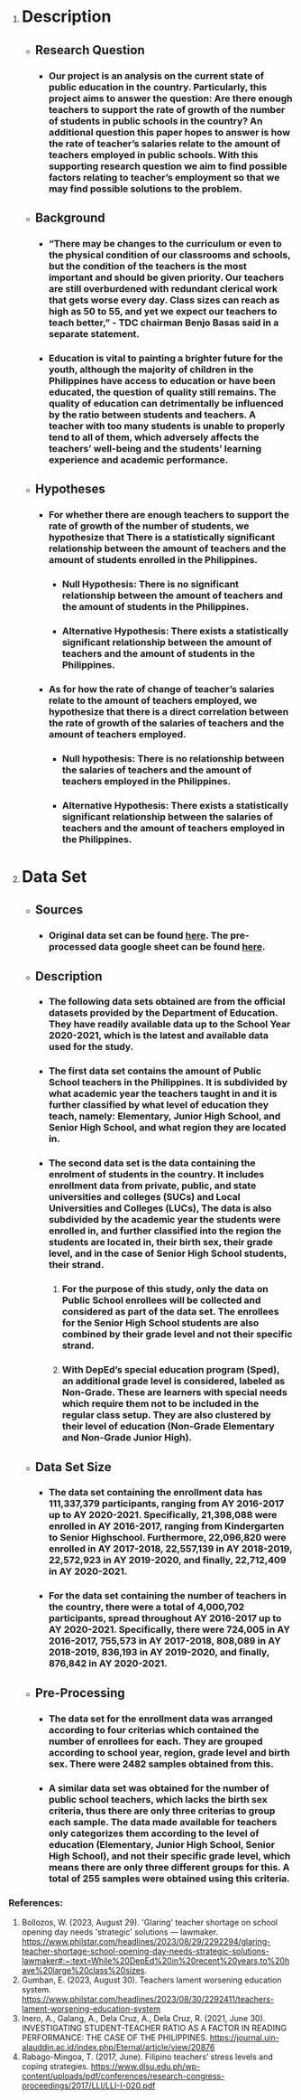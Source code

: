 1. # Description
   - ## Research Question
      - ### Our project is an analysis on the current state of public education in the country. Particularly, this project aims to answer the question: Are there enough teachers to support the rate of growth of the number of students in public schools in the country? An additional question this paper hopes to answer is how the rate of teacher’s salaries relate to the amount of teachers employed in public schools. With this supporting research question we aim to find possible factors relating to teacher’s employment so that we may find possible solutions to the problem.
   - ## Background 
      - ### “There may be changes to the curriculum or even to the physical condition of our classrooms and schools, but the condition of the teachers is the most important and should be given priority. Our teachers are still overburdened with redundant clerical work that gets worse every day. Class sizes can reach as high as 50 to 55, and yet we expect our teachers to teach better,” - TDC chairman Benjo Basas said in a separate statement.
	
      - ### Education is vital to painting a brighter future for the youth, although the majority of children in the Philippines have access to education or have been educated, the question of quality still remains. The quality of education can detrimentally be influenced by the ratio between students and teachers. A teacher with too many students is unable to properly tend to all of them, which adversely affects the teachers’ well-being and the students’ learning experience and academic performance.

   - ## Hypotheses
      - ### For whether there are enough teachers to support the rate of growth of the number of students, we hypothesize that There is a statistically significant relationship between the amount of teachers and the amount of students enrolled in the Philippines.
         - ### Null Hypothesis: There is no significant relationship between the amount of teachers and the amount of students in the Philippines.
         - ### Alternative Hypothesis: There exists a statistically significant relationship between the amount of teachers and the amount of students in the Philippines.
      - ### As for how the rate of change of teacher’s salaries relate to the amount of teachers employed, we hypothesize that there is a direct correlation between the rate of growth of the salaries of teachers and the amount of teachers employed.
         - ### Null hypothesis: There is no relationship between the salaries of teachers and the amount of teachers employed in the Philippines.
         - ### Alternative Hypothesis: There exists a statistically significant relationship between the salaries of teachers and the amount of teachers employed in the Philippines.
2. # Data Set 
   - ## Sources
      - ### Original data set can be found [here](https://www.deped.gov.ph/alternative-learning-system/resources/facts-and-figures/datasets/). The pre-processed data google sheet can be found [here](https://docs.google.com/spreadsheets/d/1cBuVQqX7rkTXdTVc2JC6s8txDGckQg25vXUqh52-Bo8/edit?usp=sharing).
   - ## Description
      - ### The following data sets obtained are from the official datasets provided by the Department of Education. They have readily available data up to the School Year 2020-2021, which is the latest and available data used for the study.
      - ### The first data set contains the amount of Public School teachers in the Philippines. It is subdivided by what academic year the teachers taught in and it is further classified by what level of education they teach, namely: Elementary, Junior High School, and Senior High School, and what region they are located in. 
      - ### The second data set is the data containing the enrolment of students in the country. It includes enrollment data from private, public, and state universities and colleges (SUCs) and Local Universities and Colleges (LUCs), The data is also subdivided by the academic year the students were enrolled in, and further classified into the region the students are located in, their birth sex, their grade level, and in the case of Senior High School students, their strand.
         1. ### For the purpose of this study, only the data on Public School enrollees will be collected and considered as part of the data set. The enrollees for the Senior High School students are also combined by their grade level and not their specific strand.
         2. ### With DepEd’s special education program (Sped), an additional grade level is considered, labeled as Non-Grade. These are learners with special needs which require them not to be included in the regular class setup. They are also clustered by their level of education (Non-Grade Elementary and Non-Grade Junior High).

   - ## Data Set Size
      - ### The data set containing the enrollment data has 111,337,379 participants, ranging from AY 2016-2017 up to AY 2020-2021. Specifically, 21,398,088 were enrolled in AY 2016-2017, ranging from Kindergarten to Senior Highschool. Furthermore, 22,096,820 were enrolled in AY 2017-2018, 22,557,139 in AY 2018-2019, 22,572,923 in AY 2019-2020, and finally, 22,712,409 in AY 2020-2021.
      - ### For the data set containing the number of teachers in the country, there were a total of 4,000,702 participants, spread throughout AY 2016-2017 up to AY 2020-2021. Specifically, there were 724,005 in AY 2016-2017, 755,573 in AY 2017-2018, 808,089 in AY 2018-2019, 836,193 in AY 2019-2020, and finally, 876,842 in AY 2020-2021.
   - ## Pre-Processing
     - ### The data set for the enrollment data was arranged according to four criterias which contained the number of enrollees for each. They are grouped according to school year, region, grade level and birth sex. There were 2482 samples obtained from this.
     - ### A similar data set was obtained for the number of public school teachers, which lacks the birth sex criteria, thus there are only three criterias to group each sample. The data made available for teachers only categorizes them according to the level of education (Elementary, Junior High School, Senior High School), and not their specific grade level, which means there are only three different groups for this. A total of 255 samples were obtained using this criteria.

### References:
1. Bollozos, W. (2023, August 29). 'Glaring' teacher shortage on school opening day needs 'strategic' solutions — lawmaker. https://www.philstar.com/headlines/2023/08/29/2292294/glaring-teacher-shortage-school-opening-day-needs-strategic-solutions-lawmaker#:~:text=While%20DepEd%20in%20recent%20years,to%20have%20large%20class%20sizes.
2. Gumban, E. (2023, August 30). Teachers lament worsening education system. https://www.philstar.com/headlines/2023/08/30/2292411/teachers-lament-worsening-education-system
3. Inero, A., Galang, A., Dela Cruz, A., Dela Cruz, R. (2021, June 30). INVESTIGATING STUDENT-TEACHER RATIO AS A FACTOR IN READING PERFORMANCE: THE CASE OF THE PHILIPPINES. https://journal.uin-alauddin.ac.id/index.php/Eternal/article/view/20876
4. Rabago-Mingoa, T. (2017, June). Filipino teachers’ stress levels and coping strategies. https://www.dlsu.edu.ph/wp-content/uploads/pdf/conferences/research-congress-proceedings/2017/LLI/LLI-I-020.pdf
